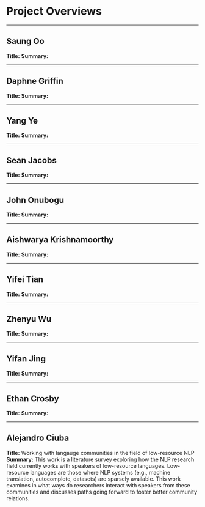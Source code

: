 # Project Overviews
***

## Saung Oo

**Title:**
**Summary:**

***

## Daphne Griffin

**Title:**
**Summary:**

***

## Yang Ye

**Title:**
**Summary:**

***

## Sean Jacobs

**Title:**
**Summary:**

***

## John Onubogu

**Title:**
**Summary:**

***

## Aishwarya Krishnamoorthy

**Title:**
**Summary:**

***

## Yifei Tian

**Title:**
**Summary:**

***

## Zhenyu Wu

**Title:**
**Summary:**

***

## Yifan Jing

**Title:**
**Summary:**

***

## Ethan Crosby

**Title:**
**Summary:**

***

## Alejandro Ciuba

**Title:** Working with langauge communities in the field of low-resource NLP
**Summary:** This work is a literature survey exploring how the NLP research field currently works with speakers of low-resource languages. Low-resource languages are those where NLP systems (e.g., machine translation, autocomplete, datasets) are sparsely available. This work examines in what ways do researchers interact with speakers from these communities and discusses paths going forward to foster better community relations.
